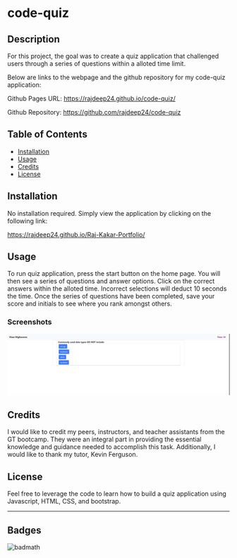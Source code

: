 # code-quiz

## Description

For this project, the goal was to create a quiz application that challenged users through a series of questions within a alloted time limit.

Below are links to the webpage and the github repository for my code-quiz application:

Github Pages URL: <https://rajdeep24.github.io/code-quiz/>

Github Repository: <https://github.com/rajdeep24/code-quiz>

## Table of Contents

- [Installation](#installation)
- [Usage](#usage)
- [Credits](#credits)
- [License](#license)

## Installation

No installation required. Simply view the application by clicking on the following link:

<https://rajdeep24.github.io/Raj-Kakar-Portfolio/>

## Usage

To run quiz application, press the start button on the home page. You will then see a series of questions and answer options. Click on the correct answers within the alloted time. Incorrect selections will deduct 10 seconds the time. Once the series of questions have been completed, save your score and initials to see where you rank amongst others.

### Screenshots

![Question Page](./assets/images/Code_Quiz_Application.PNG)

## Credits

I would like to credit my peers, instructors, and teacher assistants from the GT bootcamp. They were an integral part in providing the essential knowledge and guidance needed to accomplish this task. Additionally, I would like to thank my tutor, Kevin Ferguson.

## License

Feel free to leverage the code to learn how to build a quiz application using Javascript, HTML, CSS, and bootstrap.

---

## Badges

![badmath](https://img.shields.io/website?down_color=yellow&down_message=Ofline&up_color=Blue&up_message=Online&url=https%3A%2F%2Fimg.shields.io%2Fwebsite%2FPROTOCOL%2FURLREST.svg.)

